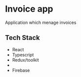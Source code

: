 <h1>Invoice app</h1>
<p>
Application which menage invoices 
</p>

<h2>Tech Stack</h2>
<ul>
 <li>React</li>
 <li>Typescript</li>
 <li>Redux/toolkit<li>
 <li>Firebase</li>
 
</ul>


